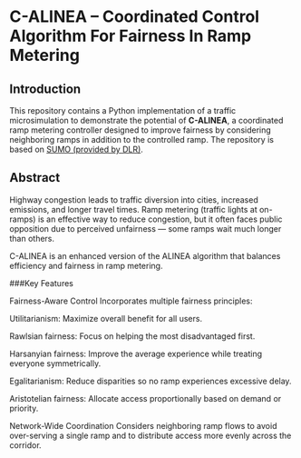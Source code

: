 # C-ALINEA – Coordinated Control Algorithm For Fairness In Ramp Metering

## Introduction
This repository contains a Python implementation of a traffic microsimulation to demonstrate the potential of **C-ALINEA**, a coordinated ramp metering controller designed to improve fairness by considering neighboring ramps in addition to the controlled ramp. The repository is based on [SUMO (provided by DLR)](https://sumo.dlr.de).

## Abstract

Highway congestion leads to traffic diversion into cities, increased emissions, and longer travel times. Ramp metering (traffic lights at on-ramps) is an effective way to reduce congestion, but it often faces public opposition due to perceived unfairness — some ramps wait much longer than others.

C-ALINEA is an enhanced version of the ALINEA algorithm that balances efficiency and fairness in ramp metering.

###Key Features

Fairness-Aware Control
Incorporates multiple fairness principles:

Utilitarianism: Maximize overall benefit for all users.

Rawlsian fairness: Focus on helping the most disadvantaged first.

Harsanyian fairness: Improve the average experience while treating everyone symmetrically.

Egalitarianism: Reduce disparities so no ramp experiences excessive delay.

Aristotelian fairness: Allocate access proportionally based on demand or priority.

Network-Wide Coordination
Considers neighboring ramp flows to avoid over-serving a single ramp and to distribute access more evenly across the corridor.

